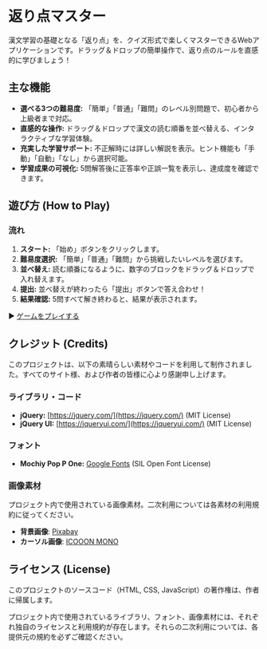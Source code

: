 # 返り点マスター

漢文学習の基礎となる「返り点」を、クイズ形式で楽しくマスターできるWebアプリケーションです。ドラッグ＆ドロップの簡単操作で、返り点のルールを直感的に学びましょう！

## 主な機能

*   **選べる3つの難易度:** 「簡単」「普通」「難問」のレベル別問題で、初心者から上級者まで対応。
*   **直感的な操作:** ドラッグ＆ドロップで漢文の読む順番を並べ替える、インタラクティブな学習体験。
*   **充実した学習サポート:** 不正解時には詳しい解説を表示。ヒント機能も「手動」「自動」「なし」から選択可能。
*   **学習成果の可視化:** 5問解答後に正答率や正誤一覧を表示し、達成度を確認できます。

## 遊び方 (How to Play)

### 流れ

1.  **スタート:** 「始め」ボタンをクリックします。
2.  **難易度選択:** 「簡単」「普通」「難問」から挑戦したいレベルを選びます。
3.  **並べ替え:** 読む順番になるように、数字のブロックをドラッグ＆ドロップで入れ替えます。
4.  **提出:** 並べ替えが終わったら「提出」ボタンで答え合わせ！
5.  **結果確認:** 5問すべて解き終わると、結果が表示されます。

▶ [ゲームをプレイする](ここにデプロイ先のURLを記載)

## クレジット (Credits)

このプロジェクトは、以下の素晴らしい素材やコードを利用して制作されました。すべてのサイト様、および作者の皆様に心より感謝申し上げます。

### ライブラリ・コード

-   **jQuery:** [https://jquery.com/](https://jquery.com/) (MIT License)
-   **jQuery UI:** [https://jqueryui.com/](https://jqueryui.com/) (MIT License)

### フォント

-   **Mochiy Pop P One:** [Google Fonts](https://fonts.google.com/specimen/Mochiy+Pop+P+One) (SIL Open Font License)

### 画像素材

プロジェクト内で使用されている画像素材。二次利用については各素材の利用規約に従ってください。

-   **背景画像**: [Pixabay](https://pixabay.com/ja/)
-   **カーソル画像**: [ICOOON MONO](https://icooon-mono.com/)

## ライセンス (License)

このプロジェクトのソースコード（HTML, CSS, JavaScript）の著作権は、作者に帰属します。

プロジェクト内で使用されているライブラリ、フォント、画像素材には、それぞれ独自のライセンスと利用規約が存在します。それらの二次利用については、各提供元の規約を必ずご確認ください。
